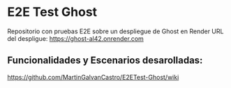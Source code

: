 # E2E Test Ghost

Repositorio con pruebas E2E sobre un despliegue de Ghost en Render
URL del despligue: https://ghost-al42.onrender.com

## Funcionalidades y Escenarios desarolladas:
https://github.com/MartinGalvanCastro/E2ETest-Ghost/wiki